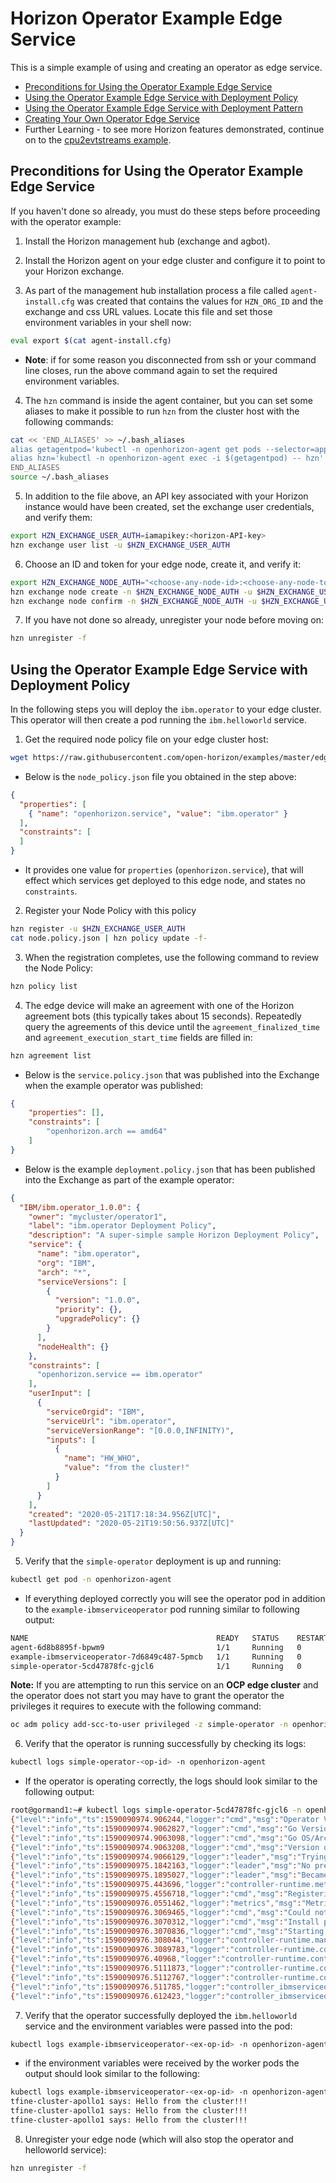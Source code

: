 # Horizon Operator Example Edge Service

This is a simple example of using and creating an operator as edge service.

- [Preconditions for Using the Operator Example Edge Service](#preconditions)
- [Using the Operator Example Edge Service with Deployment Policy](#using-operator-policy)
- [Using the Operator Example Edge Service with Deployment Pattern](PatternRegister.md)
- [Creating Your Own Operator Edge Service](CreateService.md)
- Further Learning - to see more Horizon features demonstrated, continue on to the [cpu2evtstreams example](../../evtstreams/cpu2evtstreams).

## <a id=preconditions></a> Preconditions for Using the Operator Example Edge Service

If you haven't done so already, you must do these steps before proceeding with the operator example:

1. Install the Horizon management hub (exchange and agbot).

2. Install the Horizon agent on your edge cluster and configure it to point to your Horizon exchange.

3. As part of the management hub installation process a file called `agent-install.cfg` was created that contains the values for `HZN_ORG_ID` and the exchange and css URL values. Locate this file and set those environment variables in your shell now:

```bash
eval export $(cat agent-install.cfg)
```
 - **Note**: if for some reason you disconnected from ssh or your command line closes, run the above command again to set the required environment variables.
 
4. The `hzn` command is inside the agent container, but you can set some aliases to make it possible to run `hzn` from the cluster host with the following commands:
```bash
cat << 'END_ALIASES' >> ~/.bash_aliases
alias getagentpod='kubectl -n openhorizon-agent get pods --selector=app=agent -o jsonpath={.items[*].metadata.name}'
alias hzn='kubectl -n openhorizon-agent exec -i $(getagentpod) -- hzn'
END_ALIASES
source ~/.bash_aliases
```

5. In addition to the file above, an API key associated with your Horizon instance would have been created, set the exchange user credentials, and verify them:

```bash
export HZN_EXCHANGE_USER_AUTH=iamapikey:<horizon-API-key>
hzn exchange user list -u $HZN_EXCHANGE_USER_AUTH
```

6. Choose an ID and token for your edge node, create it, and verify it:

```bash
export HZN_EXCHANGE_NODE_AUTH="<choose-any-node-id>:<choose-any-node-token>"
hzn exchange node create -n $HZN_EXCHANGE_NODE_AUTH -u $HZN_EXCHANGE_USER_AUTH
hzn exchange node confirm -n $HZN_EXCHANGE_NODE_AUTH -u $HZN_EXCHANGE_USER_AUTH
```

7. If you have not done so already, unregister your node before moving on:

 ```bash
hzn unregister -f
```

## <a id=using-operator-policy></a> Using the Operator Example Edge Service with Deployment Policy

In the following steps you will deploy the `ibm.operator` to your edge cluster. This operator will then create a pod running the `ibm.helloworld` service.

1. Get the required node policy file on your edge cluster host:

```bash
wget https://raw.githubusercontent.com/open-horizon/examples/master/edge/services/operator/simple-operator/deploy/horizon/node.policy.json
```

- Below is the `node_policy.json` file you obtained in the step above:

```json
{
  "properties": [
    { "name": "openhorizon.service", "value": "ibm.operator" }
  ],
  "constraints": [
  ]
}
```

- It provides one value for `properties` (`openhorizon.service`), that will effect which services get deployed to this edge node, and states no `constraints`.

2. Register your Node Policy with this policy

```bash
hzn register -u $HZN_EXCHANGE_USER_AUTH
cat node.policy.json | hzn policy update -f-
```

3. When the registration completes, use the following command to review the Node Policy:

```bash
hzn policy list
```

4. The edge device will make an agreement with one of the Horizon agreement bots (this typically takes about 15 seconds). Repeatedly query the agreements of this device until the `agreement_finalized_time` and `agreement_execution_start_time` fields are filled in:

```bash
hzn agreement list
```

- Below is the `service.policy.json` that was published into the Exchange when the example operator was published:

```json
{
    "properties": [],
    "constraints": [
        "openhorizon.arch == amd64"
    ]
}
```

- Below is the example `deployment.policy.json` that has been published into the Exchange as part of the example operator:

```json
{
  "IBM/ibm.operator_1.0.0": {
    "owner": "mycluster/operator1",
    "label": "ibm.operator Deployment Policy",
    "description": "A super-simple sample Horizon Deployment Policy",
    "service": {
      "name": "ibm.operator",
      "org": "IBM",
      "arch": "*",
      "serviceVersions": [
        {
          "version": "1.0.0",
          "priority": {},
          "upgradePolicy": {}
        }
      ],
      "nodeHealth": {}
    },
    "constraints": [
      "openhorizon.service == ibm.operator"
    ],
    "userInput": [
      {
        "serviceOrgid": "IBM",
        "serviceUrl": "ibm.operator",
        "serviceVersionRange": "[0.0.0,INFINITY)",
        "inputs": [
          {
            "name": "HW_WHO",
            "value": "from the cluster!"
          }
        ]
      }
    ],
    "created": "2020-05-21T17:18:34.956Z[UTC]",
    "lastUpdated": "2020-05-21T19:50:56.937Z[UTC]"
  }
}
```

5. Verify that the `simple-operator` deployment is up and running:

```bash
kubectl get pod -n openhorizon-agent
```

- If everything deployed correctly you will see the operator pod in addition to the `example-ibmserviceoperator` pod running similar to following output:

```bash
NAME                                          READY   STATUS    RESTARTS   AGE
agent-6d8b8895f-bpwm9                         1/1     Running   0          2d21h
example-ibmserviceoperator-7d6849c487-5pmcb   1/1     Running   0          88s
simple-operator-5cd47878fc-gjcl6              1/1     Running   0          96s
```

**Note:** If you are attempting to run this service on an **OCP edge cluster** and the operator does not start you may have to grant the operator the privileges it requires to execute with the following command:
 ```bash
 oc adm policy add-scc-to-user privileged -z simple-operator -n openhorizon-agent
 ```

6. Verify that the operator is running successfully by checking its logs:

```bash
kubectl logs simple-operator-<op-id> -n openhorizon-agent
```

- If the operator is operating correctly, the logs should look similar to the following output:

```bash
root@gormand1:~# kubectl logs simple-operator-5cd47878fc-gjcl6 -n openhorizon-agent
{"level":"info","ts":1590090974.906244,"logger":"cmd","msg":"Operator Version: 0.0.1"}
{"level":"info","ts":1590090974.9062827,"logger":"cmd","msg":"Go Version: go1.14.3"}
{"level":"info","ts":1590090974.9063098,"logger":"cmd","msg":"Go OS/Arch: linux/amd64"}
{"level":"info","ts":1590090974.9063208,"logger":"cmd","msg":"Version of operator-sdk: v0.17.1"}
{"level":"info","ts":1590090974.9066129,"logger":"leader","msg":"Trying to become the leader."}
{"level":"info","ts":1590090975.1842163,"logger":"leader","msg":"No pre-existing lock was found."}
{"level":"info","ts":1590090975.1895027,"logger":"leader","msg":"Became the leader."}
{"level":"info","ts":1590090975.443696,"logger":"controller-runtime.metrics","msg":"metrics server is starting to listen","addr":"0.0.0.0:8383"}
{"level":"info","ts":1590090975.4556718,"logger":"cmd","msg":"Registering Components."}
{"level":"info","ts":1590090976.0551462,"logger":"metrics","msg":"Metrics Service object created","Service.Name":"simple-operator-metrics","Service.Namespace":"openhorizon-agent"}
{"level":"info","ts":1590090976.3069465,"logger":"cmd","msg":"Could not create ServiceMonitor object","error":"no ServiceMonitor registered with the API"}
{"level":"info","ts":1590090976.3070312,"logger":"cmd","msg":"Install prometheus-operator in your cluster to create ServiceMonitor objects","error":"no ServiceMonitor registered with the API"}
{"level":"info","ts":1590090976.3070836,"logger":"cmd","msg":"Starting the Cmd."}
{"level":"info","ts":1590090976.308044,"logger":"controller-runtime.manager","msg":"starting metrics server","path":"/metrics"}
{"level":"info","ts":1590090976.3089783,"logger":"controller-runtime.controller","msg":"Starting EventSource","controller":"ibmserviceoperator-controller","source":"kind source: /, Kind="}
{"level":"info","ts":1590090976.40968,"logger":"controller-runtime.controller","msg":"Starting EventSource","controller":"ibmserviceoperator-controller","source":"kind source: /, Kind="}
{"level":"info","ts":1590090976.5111873,"logger":"controller-runtime.controller","msg":"Starting Controller","controller":"ibmserviceoperator-controller"}
{"level":"info","ts":1590090976.5112767,"logger":"controller-runtime.controller","msg":"Starting workers","controller":"ibmserviceoperator-controller","worker count":1}
{"level":"info","ts":1590090976.511785,"logger":"controller_ibmserviceoperator","msg":"Reconciling IBMserviceOperator","Request.Namespace":"openhorizon-agent","Request.Name":"example-ibmserviceoperator"}
{"level":"info","ts":1590090976.612423,"logger":"controller_ibmserviceoperator","msg":"Creating a new Deployment","Request.Namespace":"openhorizon-agent","Request.Name":"example-ibmserviceoperator","Deployment.Namespace":"openhorizon-agent","Deployment.Name":"example-ibmserviceoperator"}
```

7. Verify that the operator successfully deployed the `ibm.helloworld` service and the environment variables were passed into the pod:

```bash
kubectl logs example-ibmserviceoperator-<ex-op-id> -n openhorizon-agent
```

- if the environment variables were received by the worker pods the output should look similar to the following:

```bash
kubectl logs example-ibmserviceoperator-<ex-op-id> -n openhorizon-agent
tfine-cluster-apollo1 says: Hello from the cluster!!!
tfine-cluster-apollo1 says: Hello from the cluster!!!
tfine-cluster-apollo1 says: Hello from the cluster!!!
```

8. Unregister your edge node (which will also stop the operator and helloworld service):

```bash
hzn unregister -f
```
